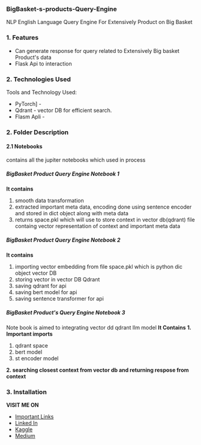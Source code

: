 ### BigBasket-s-products-Query-Engine
NLP English Language Query Engine For Extensively Product on Big Basket 


### 1. Features


- Can generate response for query related to Extensively Big basket Product's data
- Flask Api to interaction


### 2. Technologies Used

Tools and Technology Used:

- PyTorch] - 
- Qdrant - vector DB for efficient search.
- Flasm Apli - 
 

### 2. Folder Description
#### 2.1 **Notebooks** 
contains all the jupiter notebooks which used in process

##### **BigBasket Product Query Engine  Notebook 1**
**It contains**
1. smooth data transformation 
2. extracted important meta data,  encoding done using sentence encoder and stored in dict object along with meta data  
3. returns space.pkl which will use to store context in vector db(qdrant) file containg vector representation of context and important meta data

##### **BigBasket Product Query Engine  Notebook 2**
**It contains**
1. importing vector embedding from file space.pkl which is python dic object vector DB 
2. storing vector in vector DB Qdrant 
3. saving qdrant for api
4. saving bert model for api
5. saving sentence transformer for api

##### **BigBasket Product's Query Engine Notebook 3**
Note book is aimed to integrating vector dd qdrant llm model 
**It Contains**
**1. Important imports**
1. qdrant space 
2. bert model 
3. st encoder model 

**2. searching closest context from vector db and returning respose from context**



### 3. Installation


**VISIT ME ON** 
-  [Important Links][link_tree]
-  [Linked In][link_linkedin]
-  [Kaggle][link_kaggle]
-  [Medium][link_medium]



[link_ganache_download]: <https://trufflesuite.com/ganache/>
[link_portfolio]:<https://master--sbrajen7.netlify.app/>
[link_tree]:<https://linktr.ee/sbrajen07>
[link_kaggle]: <https://www.kaggle.com/sb0702>
[link_linkedin]:<https://www.linkedin.com/in/sbrajendra/>
[link_medium]:<https://medium.com/@smn.acm>
